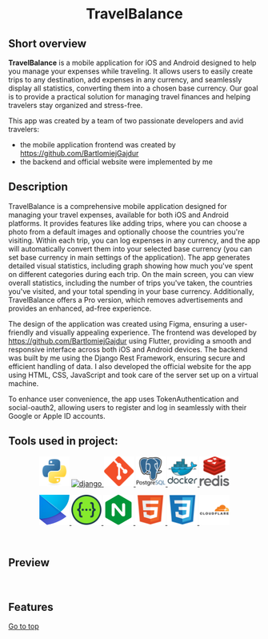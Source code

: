 
# <p align=center> <a name="top">TravelBalance</a></p>


## Short overview
**TravelBalance** is a mobile application for iOS and Android designed to help you manage your expenses while traveling. It allows users to easily create trips to any destination, add expenses in any currency, and seamlessly display all statistics, converting them into a chosen base currency. Our goal is to provide a practical solution for managing travel finances and helping travelers stay organized and stress-free.

This app was created by a team of two passionate developers and avid travelers:
- the mobile application frontend was created by https://github.com/BartlomiejGajdur
- the backend and official website were implemented by me


## Description
TravelBalance is a comprehensive mobile application designed for managing your travel expenses, available for both iOS and Android platforms. It provides features like adding trips, where you can choose a photo from a default images and optionally choose the countries you're visiting. Within each trip, you can log expenses in any currency, and the app will automatically convert them into your selected base currency (you can set base currency in main settings of the application). The app generates detailed visual statistics, including graph showing how much you've spent on different categories during each trip. On the main screen, you can view overall statistics, including the number of trips you've taken, the countries you've visited, and your total spending in your base currency. Additionally, TravelBalance offers a Pro version, which removes advertisements and provides an enhanced, ad-free experience.

The design of the application was created using Figma, ensuring a user-friendly and visually appealing experience. The frontend was developed by https://github.com/BartlomiejGajdur using Flutter, providing a smooth and responsive interface across both iOS and Android devices. The backend was built by me using the Django Rest Framework, ensuring secure and efficient handling of data. I also developed the official website for the app using HTML, CSS, JavaScript and took care of the server set up on a virtual machine. 

To enhance user convenience, the app uses TokenAuthentication and social-oauth2, allowing users to register and log in seamlessly with their Google or Apple ID accounts.

 ## Tools used in project:

<p align=center>
<a href="https://www.python.org"> <img src="https://raw.githubusercontent.com/devicons/devicon/master/icons/python/python-original.svg" alt="python" width="60" height="60"/></a> 
<a href="https://www.djangoproject.com/"> <img src="https://cdn.worldvectorlogo.com/logos/django.svg" alt="django" width="60" height="60"/> </a>
<a href="https://git-scm.com/"> <img src="https://raw.githubusercontent.com/devicons/devicon/master/icons/git/git-original.svg" alt="git" width="60" height="60"/> </a> 
<a href="https://www.postgresql.org.pl/"> <img src="https://raw.githubusercontent.com/devicons/devicon/55609aa5bd817ff167afce0d965585c92040787a/icons/postgresql/postgresql-original-wordmark.svg" alt="psql" width="60" height="60"/> </a>
<a href="https://www.docker.com/"> <img src="https://raw.githubusercontent.com/devicons/devicon/55609aa5bd817ff167afce0d965585c92040787a/icons/docker/docker-original-wordmark.svg" alt="docker" width="60" height="60"/> </a>
<a href="https://redis.io/"> <img src="https://github.com/devicons/devicon/blob/master/icons/redis/redis-original-wordmark.svg" alt="redis" width="60" height="60"/> </a>

</p>
<p align=center>
<a href="https://python-poetry.org/"> <img src="https://github.com/python-poetry/website/blob/main/static/images/logo-origami.svg" alt="redis" width="60" height="60"/> </a>
<a href="https://swagger.io/"> <img src="https://github.com/devicons/devicon/blob/master/icons/swagger/swagger-original.svg" alt="swagger" width="60" height="60"/> </a>
<a href="https://nginx.org/en/"> <img src="https://github.com/devicons/devicon/blob/master/icons/nginx/nginx-original.svg" alt="nginx" width="60" height="60"/> </a>
<a href="#"> <img src="https://github.com/devicons/devicon/blob/master/icons/html5/html5-original.svg" alt="html" width="60" height="60"/> </a>
<a href="#"> <img src="https://github.com/devicons/devicon/blob/master/icons/css3/css3-original.svg" alt="css" width="60" height="60"/> </a>
<a href="https://www.cloudflare.com/"> <img src="https://github.com/devicons/devicon/blob/master/icons/cloudflare/cloudflare-original-wordmark.svg" alt="cloudflare" width="60" height="60"/> </a>
</p>
<br>  

## Preview
<p align="center">
  <img src="">
</p>


## Features

[Go to top](#top) 
